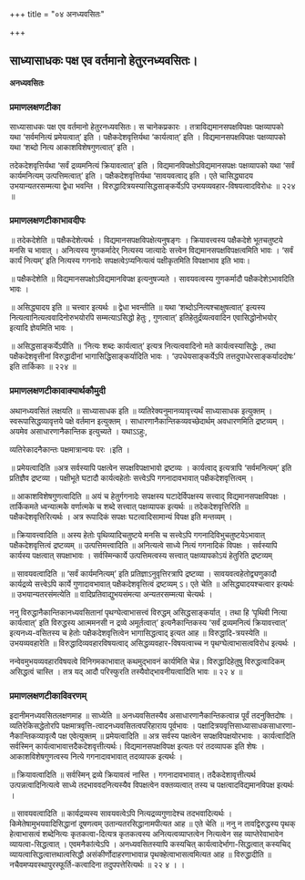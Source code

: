 +++
title = "०४ अनध्यवसितः"

+++


## साध्यासाधकः पक्ष एव वर्तमानो हेतुरनध्यवसितः।

**अनध्यवसितः**

### **प्रमाणलक्षणटीका**

साध्यासाधकः पक्ष एव वर्तमानो हेतुरनध्यवसितः। स चानेकप्रकारः । तत्राविद्यमानसपक्षविपक्षः पक्षव्यापको यथा ‘सर्वमनित्यं प्रमेयत्वात्’ इति । पक्षैकदेशवृत्तिर्यथा ‘कार्यत्वात्’ इति । विद्यमानसपक्षविपक्षः पक्षव्यापको यथा ‘शब्दो नित्य आकाशविशेषगुणत्वात्’ इति ।

तदेकदेशवृत्तिर्यथा ‘सर्वं द्रव्यमनित्यं क्रियावत्वात्’ इति । विद्यमानविपक्षोऽविद्यमानसपक्षः पक्षव्यापको यथा ‘सर्वं कार्यमनित्यम् उत्पत्तिमत्वात्’ इति । पक्षैकदेशवृत्तिर्यथा ‘सावयवत्वाद् इति । एते चासिद्ध्यादय उभयान्यतरसम्मत्या द्वेधा भवन्ति ।
विरुद्धादित्रयस्यासिद्धसाङ्कर्येऽपि उभयव्यवहार-विषयत्वादविरोधः ॥ २२४ ॥

### **प्रमाणलक्षणटीकाभावदीपः**

॥ तदेकदेशेति ॥ पक्षैकदेशेत्यर्थः । विद्यमानसपक्षविपक्षेत्यनुषङ्गः । क्रियावत्त्वस्य पक्षैकदेशे भूतचतुष्टये मनसि च भावात् । अनित्यस्य
गुणकर्मादेर् नित्यस्य जात्यादेः सत्त्वेन विद्यमानसपक्षविपक्षत्वमिति भावः । ‘सर्वं कार्यं नित्यम्’ इति नित्यस्य गगनादेः सपक्षत्वेऽप्यनित्यत्वं पक्षीकृतमिति विपक्षाभाव इति भावः।

॥ पक्षैकदेशेति ॥ विद्यमानसपक्षोऽविद्यमानविपक्ष इत्यनुषज्यते । सावयवत्वस्य गुणकर्मादौ पक्षैकदेशेऽभावदिति भावः ।

॥ असिद्ध्यादय इति ॥ चत्त्वार इत्यर्थः ॥ द्वेधा भवन्तीति ॥ यथा ‘शब्दोऽनित्यश्चाक्षुषत्वात्’ इत्यस्य नित्यत्वानित्यत्ववादिनोरुभयोरपि
सम्मत्याऽसिद्धो हेतुः , गुणत्वात्’ इतिहेतुर्द्रंव्यत्ववादिन एवासिद्धोनोभयोर् इत्यादि ज्ञेयमिति भावः ।

॥ असिद्धसाङ्कर्येऽपीति ॥ ‘नित्यः शब्दः कार्यत्वात्’ इत्यत्र नित्यत्ववादिनो मते कार्यत्वस्यासिद्धेः , तथा पक्षैकदेशवृत्तीनां विरुद्धादीनां भागासिद्धिसाङ्कर्यादिति भावः । ‘उपधेयसाङ्कर्येऽपि तत्तदुपाधेरसाङ्कर्याददोषः’ इति तार्किकाः ॥ २२४ ॥

### **प्रमाणलक्षणटीकावाक्यार्थकौमुदी**

अथानध्यवसितं लक्षयति ॥ साध्यासाधक इति ॥ व्यतिरेक्यनुमानव्यावृत्त्यर्थं साध्यासाधक इत्युक्तम् । स्वरूपासिद्धव्यावृत्तये पक्षे वर्तमान इत्युक्तम् । साधारणानैकान्तिकव्यवच्छेदार्थम् अवधारणमिति द्रष्टव्यम् । अयमेव असाधारणानैकान्तिक इत्युच्यते । यथाऽऽहुः,

व्यतिरेकादनैकान्तः पक्षमात्रान्वयः परः ।इति ।

॥ प्रमेयत्वादिति ॥अत्र सर्वस्यापि पक्षत्वेन सपक्षविपक्षाभावो द्रष्टव्यः । कार्यत्वाद् इत्यत्रापि ‘सर्वमनित्यम्’ इति प्रतिज्ञैव द्रष्टव्या । पक्षीभूते घटादौ कार्यत्वहेतोः सत्त्वेऽपि गगनादावभावात् पक्षैकदेशवृत्तित्वम् ।

॥ आकाशविशेषगुणत्वादिति ॥ अयं च हेतुर्गगनादेः सपक्षस्य घटादेर्विपक्षस्य सत्त्वाद् विद्यमानसपक्षविपक्षः । तार्किकमते ध्वन्यात्मकेे वर्णात्मके च शब्दे सत्त्वात् पक्षव्यापक इत्यर्थः ॥ तदेकदेशवृत्तिरिति ॥ पक्षैकदेशवृत्तिरित्यर्थः । अत्र रूपादिकं सपक्षः घटत्वादिसामान्यं विपक्ष इति मन्तव्यम् ।

॥ क्रियावत्त्वादिति ॥ अस्य हेतोः पृथिव्यादिचतुष्टये मनसि च सत्त्वेऽपि गगनादिविभुचतुष्टयेऽभावात् पक्षैकदेशवृत्तित्वं द्रष्टव्यम् ॥ उत्पत्तिमत्त्वादिति ॥ अनित्यत्वे साध्ये नित्यं गगनादिकं विपक्षः । सर्वस्यापि कार्यस्य पक्षत्वात् सपक्षाभावः । सर्वस्मिन्कार्ये उत्पत्तिमत्वस्य सत्त्वात् पक्षव्यापकोऽयं हेतुरिति द्रष्टव्यम्

॥ सावयवत्वादिति ॥ ‘सर्वं कार्यमनित्यम्’ इति प्रतिज्ञाऽनुवृत्तिरत्रापि द्रष्टव्या । सावयवत्वहेतोद्व्यणुकादौ कार्यद्रव्ये सत्त्वेऽपि कार्ये गुणादावभावात् पक्षैकदेशवृत्तित्वं द्रष्टव्यम् ऽ। एते चेति ॥ असिद्ध्यादयश्चत्वार इत्यर्थः ॥ उभयान्यतरसंमत्येति ॥ वादिप्रतिवाद्युभयसंमत्या अन्यतरसम्मत्या चेत्यर्थः ।

ननु विरुद्धानैकान्तिकानध्यवसितानां पृथग्घेत्वाभासत्त्वं विरुद्धम् असिद्धसाङ्कर्यात् । तथा हि ‘पृथिवी नित्या कार्यत्वात्’ इति विरुद्धस्य आत्ममनसी न द्रव्ये अमूर्तत्वात्’ इत्यनैकान्तिकस्य ‘सर्वं द्रव्यमनित्यं क्रियावत्त्वात्’ इत्यनध्य-वसितस्य च हेतोः पक्षैकदेशवृत्तित्वेन भागासिद्धत्वाद् इत्यत आह ॥ विरुद्धादि-त्रयस्येति ॥ उभयव्यवहारेति ॥ विरुद्धादिव्यवहारविषयत्वाद् असिद्धव्यवहार-विषयत्वाच्च न पृथग्घेत्वाभासत्वविरोध इत्यर्थः ।

नन्वेवमुभयव्यवहारविषयत्वे विनिगमकाभावात् कथमुद्भावनं कार्यमिति चेन्न। विरुद्धादिहेतुषु विरुद्धत्वादिकम् असिद्धत्वं चास्ति । तत्र यद् आदौ परिस्फुरति तस्यैवोद्भावनीयत्वादिति भावः ॥ २२ ४ ॥

### **प्रमाणलक्षणटीकाविवरणम्**

इदानीमनध्यवसितलक्षणमाह ॥ साध्येति ॥ अनध्यवसितस्यैव असाधारणानैकान्तिकत्वान्न पूर्वं तदनुक्तिदोषः । व्यतिरेकिसद्धेतोरपि पक्षमात्रवृत्ति-त्वादनध्यवसितत्वपरिहाराय पूर्वभावः । पक्षादित्रयवृत्तिसाध्यासाधकसाधारणा-नैकान्तिकव्यावृत्यै पक्ष एवेत्युक्तम् ॥ प्रमेयत्वादिति ॥ अत्र सर्वस्य पक्षत्वेन सपक्षविपक्षयोरभावः । कार्यत्वादिति सर्वस्मिन् कार्यत्वाभावात्तदैकदेशवृत्तीत्यर्थः। विद्यमानसपक्षविपक्ष इत्यतः परं तदव्यापक इति शेषः । आकाशविशेषगुणत्वस्य नित्ये गगनादावभावात् तदव्यापक इत्यर्थः ।

॥ क्रियावत्वादिति ॥ सर्वस्मिन् द्रव्ये क्रियावत्वं नास्ति । गगनादावभावात्। तदैकदेशावृत्तीत्यर्थ उत्पन्नत्वादिनित्यत्वे साध्ये तदभाववदनित्यस्यैव विपक्षत्वेन वक्तव्यत्वात् तस्य च पक्षत्वादविद्यमानविपक्ष इत्यर्थः ।

॥ सावयवत्वादिति ॥ कार्यद्रव्यस्य सावयवत्वेऽपि नित्यद्रव्यगुणादेश्च तदभवादित्यर्थः । किमेतेषामुभयवादिसिद्धानां दूषणत्वम् उतान्यतरसिद्धानामपीत्यत आह ॥ एते चेति ॥ ननु न तावद्विरुद्धस्य पृथक् हेत्वाभासत्वं शब्देनित्यः कृतकत्वा-दित्यत्र कृतकत्वस्य अनित्यत्वव्याप्तत्वेन नित्यत्वेन सह व्याप्तेरेवाभावेन व्यायत्वा-सिद्धत्वात् । एवमनैकांत्येऽपि । अनध्यवसितस्यापि कस्यचित् कार्यत्वादेर्भागा-सिद्धत्वात् कस्यचिद् व्यायत्वासिद्धत्वात्तथात्वसिद्धौ असंकीर्णोदाहरणाभावान्न पृथक्हेत्वाभासत्वमित्यत आह ॥ विरुद्धादीति ॥ नचैवमप्यवस्थापुरस्फूर्ति-कत्वादिना तदुपपत्तेरित्यर्थः ॥ २२ ४ । ।

